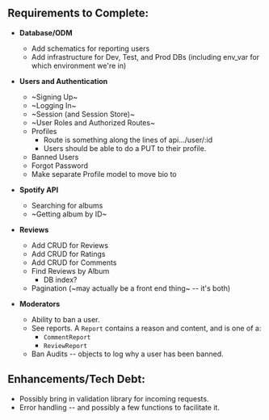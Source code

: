 ## Requirements to Complete:

- **Database/ODM**

  - Add schematics for reporting users
  - Add infrastructure for Dev, Test, and Prod DBs (including env_var for which environment we're in)

- **Users and Authentication**

  - ~Signing Up~
  - ~Logging In~
  - ~Session (and Session Store)~
  - ~User Roles and Authorized Routes~
  - Profiles
    - Route is something along the lines of api.../user/:id
    - Users should be able to do a PUT to their profile.
  - Banned Users
  - Forgot Password
  - Make separate Profile model to move bio to

- **Spotify API**

  - Searching for albums
  - ~Getting album by ID~

- **Reviews**

  - Add CRUD for Reviews
  - Add CRUD for Ratings
  - Add CRUD for Comments
  - Find Reviews by Album
    - DB index?
  - Pagination (~may actually be a front end thing~ -- it's both)

- **Moderators**
  - Ability to ban a user.
  - See reports. A `Report` contains a reason and content, and is one of a:
    - `CommentReport`
    - `ReviewReport`
  - Ban Audits -- objects to log why a user has been banned.

## Enhancements/Tech Debt:

- Possibly bring in validation library for incoming requests.
- Error handling -- and possibly a few functions to facilitate it.
